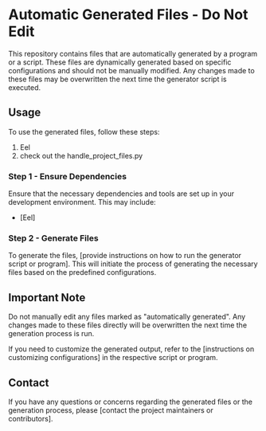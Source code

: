 # Automatic Generated Files - Do Not Edit

This repository contains files that are automatically generated by a program or a script. These files are dynamically generated based on specific configurations and should not be manually modified. Any changes made to these files may be overwritten the next time the generator script is executed.

## Usage

To use the generated files, follow these steps:

1. Eel
2. check out the handle_project_files.py

### Step 1 - Ensure Dependencies

Ensure that the necessary dependencies and tools are set up in your development environment. This may include:

- [Eel]

### Step 2 - Generate Files

To generate the files, [provide instructions on how to run the generator script or program]. This will initiate the process of generating the necessary files based on the predefined configurations.

## Important Note

Do not manually edit any files marked as "automatically generated". Any changes made to these files directly will be overwritten the next time the generation process is run.

If you need to customize the generated output, refer to the [instructions on customizing configurations] in the respective script or program.

## Contact

If you have any questions or concerns regarding the generated files or the generation process, please [contact the project maintainers or contributors].

